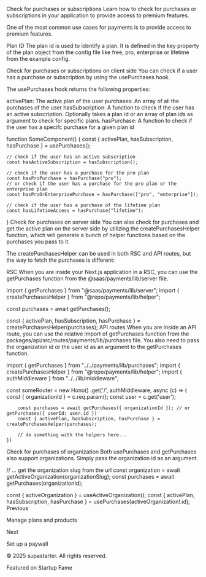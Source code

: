 Check for purchases or subscriptions
Learn how to check for purchases or subscriptions in your application to provide access to premium features.

One of the most common use cases for payments is to provide access to premium features.

Plan ID
The plan id is used to identify a plan. It is defined in the key property of the plan object from the config file like free, pro, enterprise or lifetime from the example config.

Check for purchases or subscriptions on client side
You can check if a user has a purchase or subscription by using the usePurchases hook.

The usePurchases hook returns the following properties:

activePlan: The active plan of the user
purchases: An array of all the purchases of the user
hasSubscription: A function to check if the user has an active subscription. Optionally takes a plan id or an array of plan ids as argument to check for specific plans.
hasPurchase: A function to check if the user has a specifc purchase for a given plan id

 
function SomeComponent() {
    const { activePlan, hasSubscription, hasPurchase } = usePurchases();
 
    // check if the user has an active subscription
    const hasActiveSubscription = hasSubscription();
 
    // check if the user has a purchase for the pro plan
    const hasProPurchase = hasPurchase("pro");
    // or check if the user has a purchase for the pro plan or the enterprise plan
    const hasProOrEnterprisePurchase = hasPurchase(["pro", "enterprise"]);
 
    // check if the user has a purchase of the lifetime plan
    const hasLifetimeAccess = hasPurchase("lifetime");
}
Check for purchases on server side
You can also check for purchases and get the active plan on the server side by utilizing the createPurchasesHelper function, which will generate a bunch of helper functions based on the purchases you pass to it.

The createPurchasesHelper can be used in both RSC and API routes, but the way to fetch the purchases is different:

RSC
When you are inside your Next.js application in a RSC, you can use the getPurchases function from the @saas/payments/lib/server file.


import { getPurchases } from "@saas/payments/lib/server";
import { createPurchasesHelper } from "@repo/payments/lib/helper";
 
const purchases = await getPurchases();
 
const { activePlan, hasSubscription, hasPurchase } = createPurchasesHelper(purchases);
API routes
When you are inside an API route, you can use the relative import of getPurchases function from the packages/api/src/routes/payments/lib/purchases file. You also need to pass the organization id or the user id as an argument to the getPurchases function.


import { getPurchases } from "../../payments/lib/purchases";
import { createPurchasesHelper } from "@repo/payments/lib/helper";
import { authMiddleware } from "../../lib/middleware";
 
const someRouter = new Hono()
    .get('/', authMiddleware, async (c) => {
        const { organizationId } = c.req.param();
        const user = c.get('user');
 
        const purchases = await getPurchases({ organizationId }); // or getPurchases({ userId: user.id })
        const { activePlan, hasSubscription, hasPurchase } = createPurchasesHelper(purchases);
 
        // do something with the helpers here...
    })
Check for purchases of organization
Both usePurchases and getPurchases also support organizations. Simply pass the organization id as an argument.


// ... get the organization slug from the url
const organization = await getActiveOrganization(organizationSlug);
const purchases = await getPurchases(organizationId);

const { activeOrganization } = useActiveOrganization();
const { activePlan, hasSubscription, hasPurchase } = usePurchases(activeOrganization!.id);
Previous

Manage plans and products

Next

Set up a paywall

© 2025 supastarter. All rights reserved.

Featured on Startup Fame




